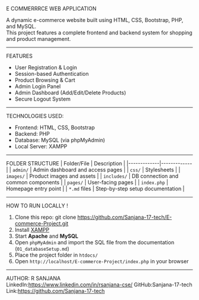 E COMMERRRCE WEB APPLICATION 

A dynamic e-commerce website built using HTML, CSS, Bootstrap, PHP, and MySQL.  
This project features a complete frontend and backend system for shopping and product management.
________________________________________________________________________________________________
FEATURES
- User Registration & Login
- Session-based Authentication
- Product Browsing & Cart
- Admin Login Panel
- Admin Dashboard (Add/Edit/Delete Products)
- Secure Logout System
____________________________________________________________________________________________________
TECHNOLOGIES USED:
- Frontend: HTML, CSS, Bootstrap
- Backend: PHP
- Database: MySQL (via phpMyAdmin)
- Local Server: XAMPP
______________________________________________________________________________________________________

FOLDER STRUCTURE 
| Folder/File | Description |
|-------------|-------------|
| `admin/`    | Admin dashboard and access pages |
| `css/`      | Stylesheets |
| `images/`   | Product images and assets |
| `includes/` | DB connection and common components |
| `pages/`    | User-facing pages |
| `index.php` | Homepage entry point |
| `*.md` files | Step-by-step setup documentation |
__________________________________________________________________________________________________________

HOW TO RUN LOCALLY !
1. Clone this repo:
    git clone https://github.com/Sanjana-17-tech/E-commerce-Project.git
2. Install [XAMPP](https://www.apachefriends.org/index.html)
3. Start **Apache** and **MySQL**
4. Open `phpMyAdmin` and import the SQL file from the documentation (`01_databaseSetup.md`)
5. Place the project folder in `htdocs/`
6. Open `http://localhost/E-commerce-Project/index.php` in your browser
_____________________________________________________________________________________________________________
AUTHOR:
R SANJANA   
LinkedIn:https://www.linkedin.com/in/rsanjana-cse/
GitHub:Sanjana-17-tech
Link:https://github.com/Sanjana-17-tech 


